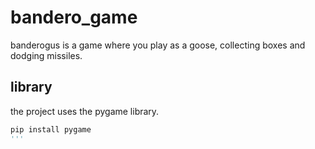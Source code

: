 # bandero_game
banderogus is a game where you play as a goose, collecting boxes and dodging missiles.
## library
the project uses the pygame library.
```python
pip install pygame
'''
